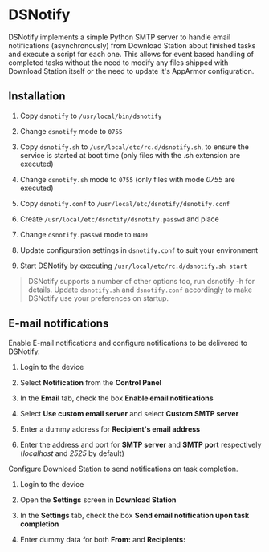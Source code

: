 DSNotify
========
DSNotify implements a simple Python SMTP server to handle email notifications (asynchronously) from Download Station about finished tasks and execute a script for each one. This allows for event based handling of completed tasks without the need to modify any files shipped with Download Station itself or the need to update it's AppArmor configuration.

Installation
------------
1. Copy `dsnotify` to `/usr/local/bin/dsnotify`

2. Change `dsnotify` mode to `0755`

3. Copy `dsnotify.sh` to `/usr/local/etc/rc.d/dsnotify.sh`, to ensure the service is started at boot time (only files with the .sh extension are executed)

4. Change `dsnotify.sh` mode to `0755` (only files with mode *0755* are executed)

5. Copy `dsnotify.conf` to `/usr/local/etc/dsnotify/dsnotify.conf`

6. Create `/usr/local/etc/dsnotify/dsnotify.passwd` and place

7. Change `dsnotify.passwd` mode to `0400`

8. Update configuration settings in `dsnotify.conf` to suit your environment

9. Start DSNotify by executing `/usr/local/etc/rc.d/dsnotify.sh start`

> DSNotify supports a number of other options too, run dsnotify -h for details. Update `dsnotify.sh` and `dsnotify.conf` accordingly to make DSNotify use your preferences on startup.

E-mail notifications
--------------------
Enable E-mail notifications and configure notifications to be delivered to DSNotify.

1. Login to the device

2. Select **Notification** from the **Control Panel**

3. In the **Email** tab, check the box **Enable email notifications**

4. Select **Use custom email server** and select **Custom SMTP server**

5. Enter a dummy address for **Recipient's email address**

6. Enter the address and port for **SMTP server** and **SMTP port** respectively (*localhost* and *2525* by default)

Configure Download Station to send notifications on task completion.

1. Login to the device

2. Open the **Settings** screen in **Download Station**

3. In the **Settings** tab, check the box **Send email notification upon task completion**

4. Enter dummy data for both **From:** and **Recipients:**

